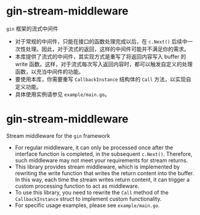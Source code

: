 # gin-stream-middleware
`gin` 框架的流式中间件

- 对于常规的中间件，只能在接口的函数处理完成以后，在 `c.Next()` 后续中一次性处理。因此，对于流式的返回，这样的中间件可能并不满足你的需求。
- 本库提供了流式的中间件，其实现方式是重写了将返回内容写入 buffer 的 write 函数。这样，对于流式每次写入返回内容时，都可以触发自定义的处理函数，以充当中间件的功能。
- 要使用本库，你需要重写 `CallbackInstance` 结构体的 `Call` 方法，以实现自定义功能。
- 具体使用实例请参见 `example/main.go`。

# gin-stream-middleware
Stream middleware for the `gin` framework

- For regular middleware, it can only be processed once after the interface function is completed, in the subsequent `c.Next()`. Therefore, such middleware may not meet your requirements for stream returns.
- This library provides stream middleware, which is implemented by rewriting the write function that writes the return content into the buffer. In this way, each time the stream writes return content, it can trigger a custom processing function to act as middleware.
- To use this library, you need to rewrite the `Call` method of the `CallbackInstance` struct to implement custom functionality.
- For specific usage examples, please see `example/main.go`.